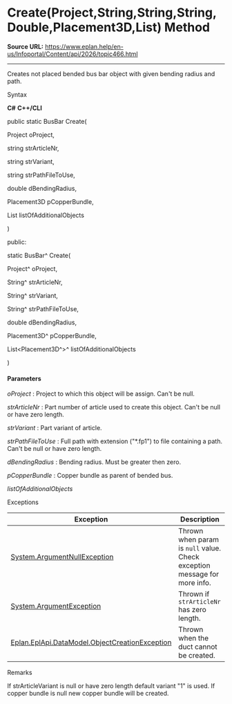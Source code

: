 # Create(Project,String,String,String,Double,Placement3D,List<Placement3D>) Method

**Source URL:** https://www.eplan.help/en-us/Infoportal/Content/api/2026/topic466.html

---

Creates not placed bended bus bar object with given bending radius and path.

Syntax

**C#**
**C++/CLI**


public static BusBar Create( 

   Project oProject,

   string strArticleNr,

   string strVariant,

   string strPathFileToUse,

   double dBendingRadius,

   Placement3D pCopperBundle,

   List<Placement3D> listOfAdditionalObjects

)

public:

static BusBar^ Create( 

   Project^ oProject,

   String^ strArticleNr,

   String^ strVariant,

   String^ strPathFileToUse,

   double dBendingRadius,

   Placement3D^ pCopperBundle,

   List<Placement3D^>^ listOfAdditionalObjects

)


#### Parameters

*oProject*
:   Project to which this object will be assign. Can't be null.

*strArticleNr*
:   Part number of article used to create this object. Can't be null or have zero length.

*strVariant*
:   Part variant of article.

*strPathFileToUse*
:   Full path with extension ("\*.fp1") to file containing a path. Can't be null or have zero length.

*dBendingRadius*
:   Bending radius. Must be greater then zero.

*pCopperBundle*
:   Copper bundle as parent of bended bus.

*listOfAdditionalObjects*

Exceptions

| Exception | Description |
| --- | --- |
| [System.ArgumentNullException](#) | Thrown when param is `null` value. Check exception message for more info. |
| [System.ArgumentException](#) | Thrown if `strArticleNr` has zero length. |
| [Eplan.EplApi.DataModel.ObjectCreationException](Eplan.EplApi.DataModelu~Eplan.EplApi.DataModel.ObjectCreationException.html) | Thrown when the duct cannot be created. |

Remarks

If strArticleVariant is null or have zero length default variant "1" is used. If copper bundle is null new copper bundle will be created.
